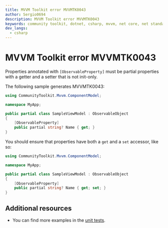 ```yaml
---
title: MVVM Toolkit error MVVMTK0043
author: Sergio0694
description: MVVM Toolkit error MVVMTK0043
keywords: community toolkit, dotnet, csharp, mvvm, net core, net standard, source generators
dev_langs:
  - csharp
---
```


# MVVM Toolkit error MVVMTK0043

Properties annotated with `[ObservableProperty]` must be partial properties with a getter and a setter that is not init-only.

The following sample generates MVVMTK0043:

```csharp
using CommunityToolkit.Mvvm.ComponentModel;

namespace MyApp;

public partial class SampleViewModel : ObservableObject
{
    [ObservableProperty]
    public partial string? Name { get; }
}
```

You should ensure that properties have both a `get` and a `set` accessor, like so:

```csharp
using CommunityToolkit.Mvvm.ComponentModel;

namespace MyApp;

public partial class SampleViewModel : ObservableObject
{
    [ObservableProperty]
    public partial string? Name { get; set; }
}
```

## Additional resources

- You can find more examples in the [unit tests](https://github.com/CommunityToolkit/dotnet/tree/main/tests/CommunityToolkit.Mvvm.SourceGenerators.UnitTests).
